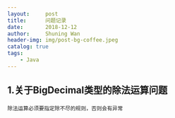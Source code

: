 ```yaml
---
layout:     post
title:      问题记录
date:       2018-12-12
author:     Shuning Wan
header-img: img/post-bg-coffee.jpeg
catalog: true
tags:
    - Java
---
```

## 1.关于BigDecimal类型的除法运算问题
```text
除法运算必须要指定除不尽的规则，否则会有异常
```



